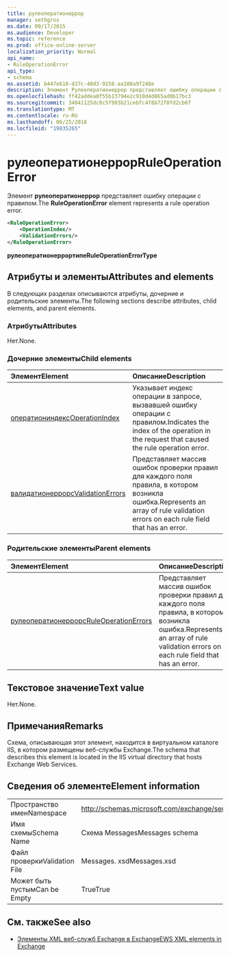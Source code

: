 ```yaml
---
title: рулеоператионеррор
manager: sethgros
ms.date: 09/17/2015
ms.audience: Developer
ms.topic: reference
ms.prod: office-online-server
localization_priority: Normal
api_name:
- RuleOperationError
api_type:
- schema
ms.assetid: b447e610-d37c-40d3-9158-aa108a9f248e
description: Элемент Рулеоператионеррор представляет ошибку операции с правилом.
ms.openlocfilehash: ff42addea0f55b13794e2c910d4d865ad0b17bc3
ms.sourcegitcommit: 34041125dc8c5f993b21cebfc4f8b72f0fd2cb6f
ms.translationtype: MT
ms.contentlocale: ru-RU
ms.lasthandoff: 06/25/2018
ms.locfileid: "19835265"
---
```

# <a name="ruleoperationerror"></a><span data-ttu-id="3909e-103">рулеоператионеррор</span><span class="sxs-lookup"><span data-stu-id="3909e-103">RuleOperationError</span></span>

<span data-ttu-id="3909e-104">Элемент **рулеоператионеррор** представляет ошибку операции с правилом.</span><span class="sxs-lookup"><span data-stu-id="3909e-104">The **RuleOperationError** element represents a rule operation error.</span></span> 
  
```XML
<RuleOperationError>
    <OperationIndex/>
    <ValidationErrors/>
</RuleOperationError>
```

 <span data-ttu-id="3909e-105">**рулеоператионеррортипе**</span><span class="sxs-lookup"><span data-stu-id="3909e-105">**RuleOperationErrorType**</span></span>
## <a name="attributes-and-elements"></a><span data-ttu-id="3909e-106">Атрибуты и элементы</span><span class="sxs-lookup"><span data-stu-id="3909e-106">Attributes and elements</span></span>

<span data-ttu-id="3909e-107">В следующих разделах описываются атрибуты, дочерние и родительские элементы.</span><span class="sxs-lookup"><span data-stu-id="3909e-107">The following sections describe attributes, child elements, and parent elements.</span></span>
  
### <a name="attributes"></a><span data-ttu-id="3909e-108">Атрибуты</span><span class="sxs-lookup"><span data-stu-id="3909e-108">Attributes</span></span>

<span data-ttu-id="3909e-109">Нет.</span><span class="sxs-lookup"><span data-stu-id="3909e-109">None.</span></span>
  
### <a name="child-elements"></a><span data-ttu-id="3909e-110">Дочерние элементы</span><span class="sxs-lookup"><span data-stu-id="3909e-110">Child elements</span></span>

|<span data-ttu-id="3909e-111">**Элемент**</span><span class="sxs-lookup"><span data-stu-id="3909e-111">**Element**</span></span>|<span data-ttu-id="3909e-112">**Описание**</span><span class="sxs-lookup"><span data-stu-id="3909e-112">**Description**</span></span>|
|:-----|:-----|
|[<span data-ttu-id="3909e-113">оператиониндекс</span><span class="sxs-lookup"><span data-stu-id="3909e-113">OperationIndex</span></span>](operationindex.md) <br/> |<span data-ttu-id="3909e-114">Указывает индекс операции в запросе, вызвавшей ошибку операции с правилом.</span><span class="sxs-lookup"><span data-stu-id="3909e-114">Indicates the index of the operation in the request that caused the rule operation error.</span></span>  <br/> |
|[<span data-ttu-id="3909e-115">валидатионеррорс</span><span class="sxs-lookup"><span data-stu-id="3909e-115">ValidationErrors</span></span>](validationerrors.md) <br/> |<span data-ttu-id="3909e-116">Представляет массив ошибок проверки правил для каждого поля правила, в котором возникла ошибка.</span><span class="sxs-lookup"><span data-stu-id="3909e-116">Represents an array of rule validation errors on each rule field that has an error.</span></span>  <br/> |
   
### <a name="parent-elements"></a><span data-ttu-id="3909e-117">Родительские элементы</span><span class="sxs-lookup"><span data-stu-id="3909e-117">Parent elements</span></span>

|<span data-ttu-id="3909e-118">**Элемент**</span><span class="sxs-lookup"><span data-stu-id="3909e-118">**Element**</span></span>|<span data-ttu-id="3909e-119">**Описание**</span><span class="sxs-lookup"><span data-stu-id="3909e-119">**Description**</span></span>|
|:-----|:-----|
|[<span data-ttu-id="3909e-120">рулеоператионеррорс</span><span class="sxs-lookup"><span data-stu-id="3909e-120">RuleOperationErrors</span></span>](ruleoperationerrors.md) <br/> |<span data-ttu-id="3909e-121">Представляет массив ошибок проверки правил для каждого поля правила, в котором возникла ошибка.</span><span class="sxs-lookup"><span data-stu-id="3909e-121">Represents an array of rule validation errors on each rule field that has an error.</span></span>  <br/> |
   
## <a name="text-value"></a><span data-ttu-id="3909e-122">Текстовое значение</span><span class="sxs-lookup"><span data-stu-id="3909e-122">Text value</span></span>

<span data-ttu-id="3909e-123">Нет.</span><span class="sxs-lookup"><span data-stu-id="3909e-123">None.</span></span>
  
## <a name="remarks"></a><span data-ttu-id="3909e-124">Примечания</span><span class="sxs-lookup"><span data-stu-id="3909e-124">Remarks</span></span>

<span data-ttu-id="3909e-125">Схема, описывающая этот элемент, находится в виртуальном каталоге IIS, в котором размещены веб-службы Exchange.</span><span class="sxs-lookup"><span data-stu-id="3909e-125">The schema that describes this element is located in the IIS virtual directory that hosts Exchange Web Services.</span></span>
  
## <a name="element-information"></a><span data-ttu-id="3909e-126">Сведения об элементе</span><span class="sxs-lookup"><span data-stu-id="3909e-126">Element information</span></span>

|||
|:-----|:-----|
|<span data-ttu-id="3909e-127">Пространство имен</span><span class="sxs-lookup"><span data-stu-id="3909e-127">Namespace</span></span>  <br/> |http://schemas.microsoft.com/exchange/services/2006/messages  <br/> |
|<span data-ttu-id="3909e-128">Имя схемы</span><span class="sxs-lookup"><span data-stu-id="3909e-128">Schema Name</span></span>  <br/> |<span data-ttu-id="3909e-129">Схема Messages</span><span class="sxs-lookup"><span data-stu-id="3909e-129">Messages schema</span></span>  <br/> |
|<span data-ttu-id="3909e-130">Файл проверки</span><span class="sxs-lookup"><span data-stu-id="3909e-130">Validation File</span></span>  <br/> |<span data-ttu-id="3909e-131">Messages. xsd</span><span class="sxs-lookup"><span data-stu-id="3909e-131">Messages.xsd</span></span>  <br/> |
|<span data-ttu-id="3909e-132">Может быть пустым</span><span class="sxs-lookup"><span data-stu-id="3909e-132">Can be Empty</span></span>  <br/> |<span data-ttu-id="3909e-133">True</span><span class="sxs-lookup"><span data-stu-id="3909e-133">True</span></span>  <br/> |
   
## <a name="see-also"></a><span data-ttu-id="3909e-134">См. также</span><span class="sxs-lookup"><span data-stu-id="3909e-134">See also</span></span>



- [<span data-ttu-id="3909e-135">Элементы XML веб-служб Exchange в Exchange</span><span class="sxs-lookup"><span data-stu-id="3909e-135">EWS XML elements in Exchange</span></span>](ews-xml-elements-in-exchange.md)

